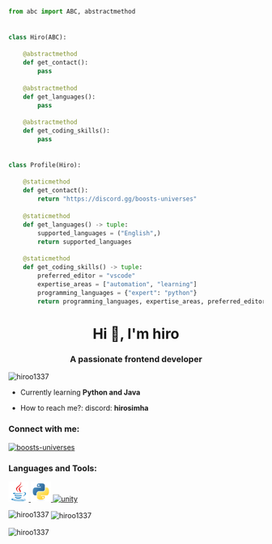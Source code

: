```py

from abc import ABC, abstractmethod


class Hiro(ABC):

    @abstractmethod
    def get_contact():
        pass

    @abstractmethod
    def get_languages():
        pass

    @abstractmethod
    def get_coding_skills():
        pass


class Profile(Hiro):

    @staticmethod
    def get_contact():
        return "https://discord.gg/boosts-universes"

    @staticmethod
    def get_languages() -> tuple:
        supported_languages = ("English",)
        return supported_languages

    @staticmethod
    def get_coding_skills() -> tuple:
        preferred_editor = "vscode"
        expertise_areas = ["automation", "learning"]
        programming_languages = {"expert": "python"}
        return programming_languages, expertise_areas, preferred_editor

```

<h1 align="center">Hi 👋, I'm hiro</h1>
<h3 align="center">A passionate frontend developer</h3>

<p align="left"> <img src="https://komarev.com/ghpvc/?username=hiroo1337&label=Profile%20views&color=0e75b6&style=flat" alt="hiroo1337" /> </p>

- Currently learning **Python and Java**

- How to reach me?: discord: **hirosimha**

<h3 align="left">Connect with me:</h3>
<p align="left">
<a href="https://discord.gg/boosts-universes" target="blank"><img align="center" src="https://raw.githubusercontent.com/rahuldkjain/github-profile-readme-generator/master/src/images/icons/Social/discord.svg" alt="boosts-universes" height="30" width="40" /></a>
</p>

<h3 align="left">Languages and Tools:</h3>
<p align="left"> <a href="https://www.java.com" target="_blank" rel="noreferrer"> <img src="https://raw.githubusercontent.com/devicons/devicon/master/icons/java/java-original.svg" alt="java" width="40" height="40"/> </a> <a href="https://www.python.org" target="_blank" rel="noreferrer"> <img src="https://raw.githubusercontent.com/devicons/devicon/master/icons/python/python-original.svg" alt="python" width="40" height="40"/> </a> <a href="https://unity.com/" target="_blank" rel="noreferrer"> <img src="https://www.vectorlogo.zone/logos/unity3d/unity3d-icon.svg" alt="unity" width="40" height="40"/> </a> </p>

<p><img align="left" src="https://github-readme-stats.vercel.app/api/top-langs?username=hiroo1337&show_icons=true&locale=en&layout=compact" alt="hiroo1337" /></p>

<p>&nbsp;<img align="center" src="https://github-readme-stats.vercel.app/api?username=hiroo1337&show_icons=true&locale=en" alt="hiroo1337" /></p>

<p><img align="center" src="https://github-readme-streak-stats.herokuapp.com/?user=hiroo1337&" alt="hiroo1337" /></p>

